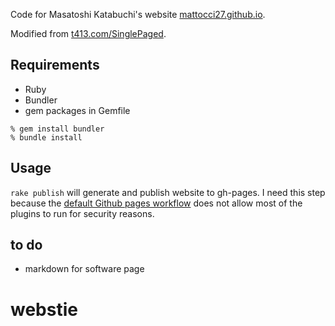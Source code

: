 Code for Masatoshi Katabuchi's website [mattocci27.github.io](https://mattocci27.github.io/).

Modified from [t413.com/SinglePaged](https://github.com/t413/SinglePaged).


## Requirements
- Ruby
- Bundler
- gem packages in Gemfile

```shell
% gem install bundler
% bundle install
```

## Usage

```rake publish``` will generate and publish website to gh-pages. I need this step because the [default Github pages workflow](https://help.github.com/articles/using-jekyll-as-a-static-site-generator-with-github-pages/) does not allow most of the plugins to run for security reasons.

## to do
- markdown for software page
# webstie
